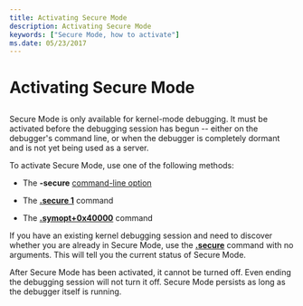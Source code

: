 ```yaml
---
title: Activating Secure Mode
description: Activating Secure Mode
keywords: ["Secure Mode, how to activate"]
ms.date: 05/23/2017
---
```


# Activating Secure Mode


## <span id="ddk_activating_secure_mode_dbg"></span><span id="DDK_ACTIVATING_SECURE_MODE_DBG"></span>


Secure Mode is only available for kernel-mode debugging. It must be activated before the debugging session has begun -- either on the debugger's command line, or when the debugger is completely dormant and is not yet being used as a server.

To activate Secure Mode, use one of the following methods:

-   The **-secure** [command-line option](command-line-options.md)

-   The [**.secure 1**](../debuggercmds/-secure--activate-secure-mode-.md) command

-   The [**.symopt+0x40000**](../debuggercmds/-symopt--set-symbol-options-.md) command

If you have an existing kernel debugging session and need to discover whether you are already in Secure Mode, use the [**.secure**](../debuggercmds/-secure--activate-secure-mode-.md) command with no arguments. This will tell you the current status of Secure Mode.

After Secure Mode has been activated, it cannot be turned off. Even ending the debugging session will not turn it off. Secure Mode persists as long as the debugger itself is running.

 

 





